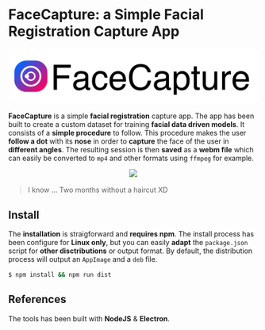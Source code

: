 # FaceCapture: a Simple Facial Registration Capture App

![Logo](logo.png)

**FaceCapture** is a simple **facial registration** capture app. The app has been built to create a custom dataset for training **facial data driven models**. It consists of a **simple procedure** to follow. This procedure makes the user **follow a dot** with its **nose** in order to **capture** the face of the user in **different angles**. The resulting session is then **saved** as a **webm file** which can easily be converted to `mp4` and other formats using `ffmpeg` for example.

<p align="center">
    <img src="demo.gif">
<p>

> I know ... Two months without a haircut XD

## Install

The **installation** is straigforward and **requires npm**. The install process has been configure for **Linux only**, but you can easily **adapt** the `package.json` script for **other disctributions** or output format. By default, the distribution process will output an `AppImage` and a `deb` file.

```bash
$ npm install && npm run dist
```

## References

The tools has been built with **NodeJS** & **Electron**.